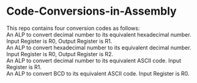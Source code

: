 # Code-Conversions-in-Assembly  
This repo contains four conversion codes as follows:  
An ALP to convert decimal number to its equivalent hexadecimal number. Input Register is R0, Output Register is R1.  
An ALP to convert hexadecimal number to its equivalent decimal number. Input Register is R0, Output Register is R2.  
An ALP to convert decimal number to its equivalent ASCII code. Input Register is R1.  
An ALP to convert BCD to its equivalent ASCII code. Input Register is R0.
